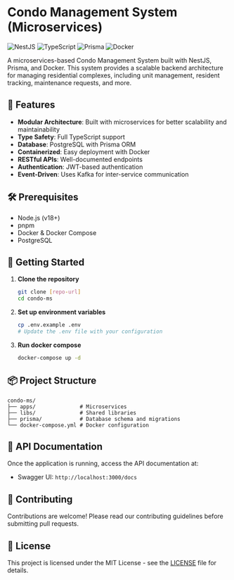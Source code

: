 # Condo Management System (Microservices)

![NestJS](https://img.shields.io/badge/nestjs-%23E0234E.svg?style=for-the-badge&logo=nestjs&logoColor=white)
![TypeScript](https://img.shields.io/badge/typescript-%23007ACC.svg?style=for-the-badge&logo=typescript&logoColor=white)
![Prisma](https://img.shields.io/badge/Prisma-3982CE?style=for-the-badge&logo=Prisma&logoColor=white)
![Docker](https://img.shields.io/badge/docker-%230db7ed.svg?style=for-the-badge&logo=docker&logoColor=white)

A microservices-based Condo Management System built with NestJS, Prisma, and Docker. This system provides a scalable backend architecture for managing residential complexes, including unit management, resident tracking, maintenance requests, and more.

## 🚀 Features

- **Modular Architecture**: Built with microservices for better scalability and maintainability
- **Type Safety**: Full TypeScript support
- **Database**: PostgreSQL with Prisma ORM
- **Containerized**: Easy deployment with Docker
- **RESTful APIs**: Well-documented endpoints
- **Authentication**: JWT-based authentication
- **Event-Driven**: Uses Kafka for inter-service communication

## 🛠️ Prerequisites

- Node.js (v18+)
- pnpm
- Docker & Docker Compose
- PostgreSQL

## 🚀 Getting Started

1. **Clone the repository**
   ```bash
   git clone [repo-url]
   cd condo-ms
   ```



2. **Set up environment variables**
   ```bash
   cp .env.example .env
   # Update the .env file with your configuration
   ```
3. **Run docker compose**
   ```bash
   docker-compose up -d
   ```

## 📦 Project Structure

```
condo-ms/
├── apps/              # Microservices
├── libs/              # Shared libraries
├── prisma/            # Database schema and migrations
└── docker-compose.yml # Docker configuration
```

## 📝 API Documentation

Once the application is running, access the API documentation at:
- Swagger UI: `http://localhost:3000/docs`

## 🤝 Contributing

Contributions are welcome! Please read our contributing guidelines before submitting pull requests.

## 📄 License

This project is licensed under the MIT License - see the [LICENSE](LICENSE) file for details.

